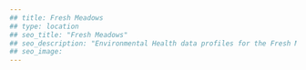 ```yaml
---
## title: Fresh Meadows
## type: location
## seo_title: "Fresh Meadows"
## seo_description: "Environmental Health data profiles for the Fresh Meadows neighborhood of NYC."
## seo_image: 
---
```

